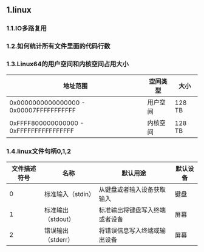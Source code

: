 <!--
 * @Description: 
 * @version: 
 * @Author: ThreeStones1029 2320218115@qq.com
 * @Date: 2024-09-18 10:06:33
 * @LastEditors: ShuaiLei
 * @LastEditTime: 2024-09-18 10:25:34
-->
## 1.linux

### 1.1.IO多路复用

### 1.2.如何统计所有文件里面的代码行数

### 1.3.Linux64的用户空间和内核空间占用大小

|地址范围	|空间类型	|大小|
|----------|----------|----|
|0x0000000000000000 - 0x00007FFFFFFFFFFF|	用户空间|	128 TB|
|0xFFFF800000000000 - 0xFFFFFFFFFFFFFFFF|	内核空间|	128 TB|

### 1.4.linux文件句柄0,1,2

|文件描述符号|名称|默认用途|默认设备|
|----------|---|-------|------|
|0|标准输入（stdin）|从键盘或者输入设备获取输入|键盘|
|1|标准输出（stdout）|标准输出将键盘写入终端或者设备|屏幕|
|2|错误输出（stderr）|将错误信息写入终端或输出设备|屏幕|